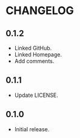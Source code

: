 # CHANGELOG

## 0.1.2
* Linked GitHub.
* Linked Homepage.
* Add comments.

## 0.1.1
* Update LICENSE. 

## 0.1.0
* Initial release.

